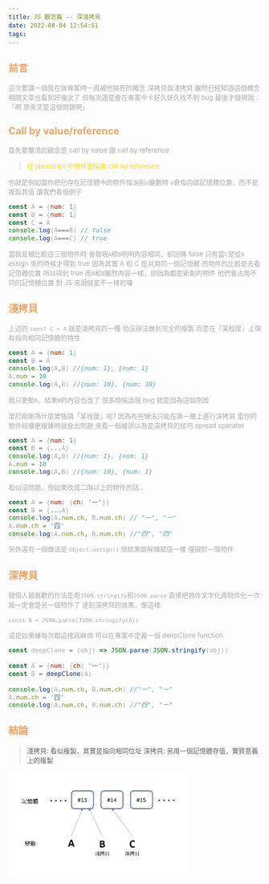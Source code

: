 ```yaml
---
title: JS 觀念篇 -- 深淺拷貝
date: 2022-08-04 12:54:51
tags:
---
```


<font size="2" color="#aaa">

## <font color="#f4a261">前言</font>

這次要講一個我在做專案時一直被他搞死的概念
深拷貝與淺拷貝
雖然已經知道這個概念
相關文章也看到好幾次了
但每次還是會在專案中卡好久好久找不到 bug
最後才發現說：「啊 原來又是這個問題啊」

## <font color="#f4a261">Call by value/reference</font>

首先要釐清的觀念是 call by value 跟 call by reference

> <font color="gold">在 javascript 中物件是採用 call by reference</font>

也就是例如當你把已存在記憶體中的物件指派到`a`變數時
`a`會指向該記憶體位置，而不是複製其值
讓我們看個例子

```javascript
const A = {num: 1}
const B = {num: 1}
const C = A
console.log(A===B) // false
console.log(A===C) // true
```

當我互相比較這三個物件時
會發現`A`和`B`明明內容相同，卻回傳 false
只有當`C`是從`A` assign 來的時候才得到 true
因為其實 A 和 C 是共用同一個記憶體
而物件的比較是去看記憶體位置
所以得到 true
而`A`和`B`雖然內容一樣，卻因為都是新創的物件
他們會占用不同的記憶體位置
對 JS 來說就是不一樣的囉

## <font color="#f4a261">淺拷貝</font>

上述的 `const C = A` 就是淺拷貝的一種
他沒辦法做到完全的複製
而是在「某程度」上保有指向相同記憶體的特性

```javascript
const A = {num: 1}
const B = A
console.log(A,B) //{num: 1}, {num: 1}
A.num = 10
console.log(A,B) //{num: 10}, {num: 10}
```
我只更動`A`，結果`B`的內容也改了
很多時候出現 bug 就是因為這個原因

至於剛剛為什麼要強調「某程度」呢?
因為有些做法只能在第一層上進行深拷貝
當你的物件結構更複雜時就會出問題
來看一個被誤以為是深拷貝的技巧 spread operator

```javascript
const A = {num: 1}
const B = {...A}
console.log(A,B) //{num: 1}, {num: 1}
A.num = 10
console.log(A,B) //{num: 10}, {num: 1}
```

看似沒問題，但如果改成二階以上的物件的話...

```javascript
const A = {num: {ch: '一'}}
const B = {...A}
console.log(A.num.ch, B.num.ch) // "一", "一"
A.num.ch = '四'
console.log(A.num.ch, B.num.ch) //"四", "四"
```

另外還有一個做法是 `Object.assign()`
但結果跟解構賦值一樣
僅限於一階物件

## <font color="#f4a261">深拷貝</font>

我個人最喜歡的作法是用`JSON.stringify`和`JSON.parse`
直接把物件文字化再物件化一次
就一定會是另一個物件了
達到深拷貝的效果，像這樣:

`const B = JSON.parse(JSON.stringify(A))`

或是如果嫌每次都這樣寫麻煩
可以在專案中定義一個 deepClone function

```javascript
const deepClone = (obj) => JSON.parse(JSON.stringify(obj))

const A = {num: {ch: '一'}}
const B = deepClone(A)

console.log(A.num.ch, B.num.ch) //"一", "一"
A.num.ch = '四'
console.log(A.num.ch, B.num.ch) //"四", "一"
```

## <font color="#f4a261">結論</font>

<font color="gold">

> 淺拷貝: 看似複製，其實是指向相同位址
> 深拷貝: 另用一個記憶體存值，實質意義上的複製

</font>

<img width="70%" src="./JS觀念篇-深淺拷貝/shallow-deep-clone.jpg">